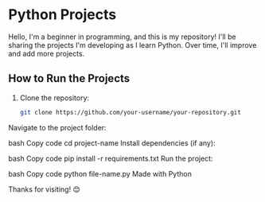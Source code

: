 # Python Projects

Hello, I'm a beginner in programming, and this is my repository! I'll be sharing the projects I'm developing as I learn Python. Over time, I'll improve and add more projects.

## How to Run the Projects

1. Clone the repository:
   ```bash
   git clone https://github.com/your-username/your-repository.git
Navigate to the project folder:

bash
Copy code
cd project-name
Install dependencies (if any):

bash
Copy code
pip install -r requirements.txt
Run the project:

bash
Copy code
python file-name.py
Made with Python


Thanks for visiting! :blush:
